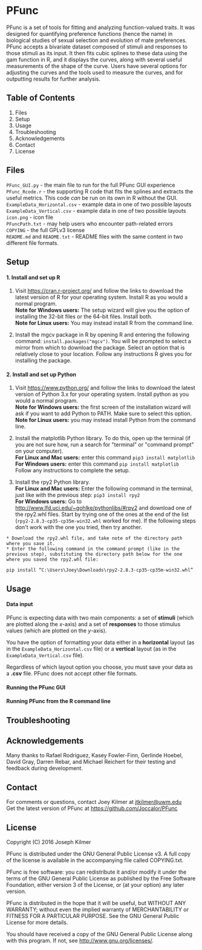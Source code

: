 PFunc
===

PFunc is a set of tools for fitting and analyzing function-valued traits. It was designed for quantifying preference functions (hence the name) in biological studies of sexual selection and evolution of mate preferences. PFunc accepts a bivariate dataset composed of stimuli and responses to those stimuli as its input. It then fits cubic splines to these data using the gam function in R, and it displays the curves, along with several useful measurements of the shape of the curve. Users have several options for adjusting the curves and the tools used to measure the curves, and for outputting results for further analysis.

Table of Contents
---

1. Files
2. Setup
3. Usage
4. Troubleshooting
5. Acknowledgements
6. Contact
7. License

Files
---
`PFunc_GUI.py` - the main file to run for the full PFunc GUI experience  
`PFunc_Rcode.r` - the supporting R code that fits the splines and extracts the useful metrics. This code *can* be run on its own in R without the GUI.  
`ExampleData_Horizontal.csv` - example data in one of two possible layouts  
`ExampleData_Vertical.csv` - example data in one of two possible layouts  
`icon.png` - icon file  
`PFuncPath.txt` - may help users who encounter path-related errors  
`COPYING` - the full GPLv3 license  
`README.md` and `README.txt` - README files with the same content in two different file formats.

Setup
---

#### 1. Install and set up R  
  1. Visit <https://cran.r-project.org/> and follow the links to download the latest version of R for your operating system. Install R as you would a normal program.  
  **Note for Windows users:** The setup wizard will give you the option of installing the 32-bit files or the 64-bit files. Install both.  
  **Note for Linux users:** You may instead install R from the command line.  

  2. Install the mgcv package in R by opening R and entering the following command: `install.packages("mgcv")`. You will be prompted to select a mirror from which to download the package. Select an option that is relatively close to your location. Follow any instructions R gives you for installing the package.  

#### 2. Install and set up Python  
  1. Visit <https://www.python.org/> and follow the links to download the latest version of Python 3.x for your operating system. Install python as you would a normal program.  
  **Note for Windows users:** the first screen of the installation wizard will ask if you want to add Python to PATH. Make sure to select this option.  
  **Note for Linux users:** you may instead install Python from the command line.  

  2. Install the matplotlib Python library. To do this, open up the terminal (if you are not sure how, run a search for "terminal" or "command prompt" on your computer).  
  **For Linux and Mac users:** enter this command `pip3 install matplotlib`  
  **For Windows users:** enter this command `pip install matplotlib`  
  Follow any instructions to complete the setup.

  3. Install the rpy2 Python library.  
  **For Linux and Mac users:** Enter the following command in the terminal, just like with the previous step: `pip3 install rpy2`  
  **For Windows users:** Go to <http://www.lfd.uci.edu/~gohlke/pythonlibs/#rpy2> and download one of the rpy2.whl files. Start by trying one of the ones at the end of the list (`rpy2-2.8.3-cp35-cp35m-win32.whl` worked for me). If the following steps don't work with the one you tried, then try another.

    * Download the rpy2.whl file, and take note of the directory path where you save it.  
    * Enter the following command in the command prompt (like in the previous step), substituting the directory path below for the one where you saved the rpy2.whl file:  
  `pip install “C:\Users\Joey\Downloads\rpy2-2.8.3-cp35-cp35m-win32.whl”`


Usage
---
#### Data input  
PFunc is expecting data with two main components: a set of **stimuli** (which are plotted along the *x*-axis) and a set of **responses** to those stimulus values (which are plotted on the *y*-axis).

You have the option of formatting your data either in a **horizontal** layout (as in the `ExampleData_Horizontal.csv` file) or a **vertical** layout (as in the `ExampleData_Vertical.csv` file).

Regardless of which layout option you choose, you must save your data as a **.csv** file. PFunc does not accept other file formats.

#### Running the PFunc GUI

#### Running PFunc from the R command line

Troubleshooting
---


Acknowledgements
---
Many thanks to Rafael Rodriguez, Kasey Fowler-Finn, Gerlinde Hoebel, David Gray, Darren Rebar, and Michael Reichert for their testing and feedback during development.

Contact
---
For comments or questions, contact Joey Kilmer at jtkilmer@uwm.edu  
Get the latest version of PFunc at <https://github.com/Joccalor/PFunc>

License
---
Copyright (C) 2016 Joseph Kilmer

PFunc is distributed under the GNU General Public License v3. A full copy of the license is available in the accompanying file called COPYING.txt.

PFunc is free software: you can redistribute it and/or modify it under the terms of the GNU General Public License as published by the Free Software Foundation, either version 3 of the License, or (at your option) any later version.

PFunc is distributed in the hope that it will be useful, but WITHOUT ANY WARRANTY; without even the implied warranty of MERCHANTABILITY or FITNESS FOR A PARTICULAR PURPOSE.  See the GNU General Public License for more details.

You should have received a copy of the GNU General Public License along with this program.  If not, see <http://www.gnu.org/licenses/>.
